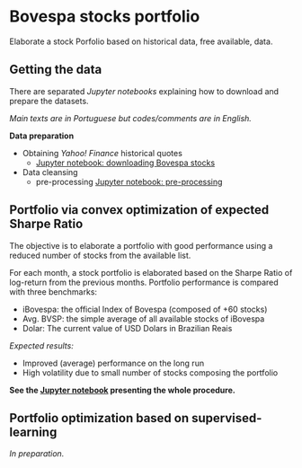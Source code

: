 # Bovespa stocks portfolio


Elaborate a stock Porfolio based on historical data, free available, data.


## Getting the data

There are separated *Jupyter notebooks* explaining how to download and prepare the datasets.

*Main texts are in Portuguese but codes/comments are in English.*

**Data preparation**
 - Obtaining *Yahoo! Finance* historical quotes
   - [Jupyter notebook: downloading Bovespa stocks](./bovespa_stocks_download.ipynb) 
 - Data cleansing 
   - pre-processing [Jupyter notebook: pre-processing](./bovespa_stocks_preprocessing.ipynb)


## Portfolio via convex optimization of expected Sharpe Ratio

The objective is to elaborate a portfolio with good performance using a reduced number of stocks from the available list.

For each month, a stock portfolio is elaborated based on the Sharpe Ratio of log-return from the previous months. Portfolio performance is compared with three benchmarks:
- iBovespa: the official Index of Bovespa (composed of +60 stocks)
- Avg. BVSP: the simple average of all available stocks of iBovespa
- Dolar: The current value of USD Dolars in Brazilian Reais
	    

*Expected results:*
- Improved (average) performance on the long run
- High volatility due to small number of stocks composing the portfolio


**See the [Jupyter notebook](./bovespa_stocks_portfolio.ipynb) presenting the whole procedure.**


## Portfolio optimization based on supervised-learning

*In preparation.*



















